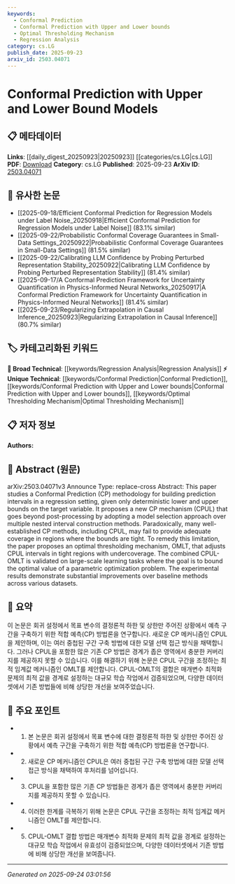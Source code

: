```yaml
---
keywords:
  - Conformal Prediction
  - Conformal Prediction with Upper and Lower bounds
  - Optimal Thresholding Mechanism
  - Regression Analysis
category: cs.LG
publish_date: 2025-09-23
arxiv_id: 2503.04071
---
```


<!-- KEYWORD_LINKING_METADATA:
{
  "processed_timestamp": "2025-09-24T03:01:56.036955",
  "vocabulary_version": "1.0",
  "selected_keywords": [
    "Conformal Prediction",
    "Conformal Prediction with Upper and Lower bounds",
    "Optimal Thresholding Mechanism",
    "Regression Analysis"
  ],
  "rejected_keywords": [],
  "similarity_scores": {
    "Conformal Prediction": 0.78,
    "Conformal Prediction with Upper and Lower bounds": 0.82,
    "Optimal Thresholding Mechanism": 0.8,
    "Regression Analysis": 0.7
  },
  "extraction_method": "AI_prompt_based",
  "budget_applied": true,
  "candidates_json": {
    "candidates": [
      {
        "surface": "Conformal Prediction",
        "canonical": "Conformal Prediction",
        "aliases": [
          "CP"
        ],
        "category": "unique_technical",
        "rationale": "Conformal Prediction is central to the paper's methodology and offers a unique approach to prediction intervals.",
        "novelty_score": 0.75,
        "connectivity_score": 0.65,
        "specificity_score": 0.85,
        "link_intent_score": 0.78
      },
      {
        "surface": "CPUL",
        "canonical": "Conformal Prediction with Upper and Lower bounds",
        "aliases": [
          "CPUL"
        ],
        "category": "unique_technical",
        "rationale": "CPUL represents a novel mechanism introduced in the paper, enhancing the existing Conformal Prediction methods.",
        "novelty_score": 0.8,
        "connectivity_score": 0.7,
        "specificity_score": 0.9,
        "link_intent_score": 0.82
      },
      {
        "surface": "OMLT",
        "canonical": "Optimal Thresholding Mechanism",
        "aliases": [
          "OMLT"
        ],
        "category": "unique_technical",
        "rationale": "OMLT is a new mechanism proposed to address limitations in CPUL, making it a key concept for linking.",
        "novelty_score": 0.78,
        "connectivity_score": 0.68,
        "specificity_score": 0.88,
        "link_intent_score": 0.8
      },
      {
        "surface": "Regression Setting",
        "canonical": "Regression Analysis",
        "aliases": [
          "Regression"
        ],
        "category": "broad_technical",
        "rationale": "Regression Analysis is a fundamental concept in the paper's methodology, providing a basis for prediction intervals.",
        "novelty_score": 0.45,
        "connectivity_score": 0.85,
        "specificity_score": 0.6,
        "link_intent_score": 0.7
      }
    ],
    "ban_list_suggestions": [
      "methodology",
      "baseline methods",
      "experimental results"
    ]
  },
  "decisions": [
    {
      "candidate_surface": "Conformal Prediction",
      "resolved_canonical": "Conformal Prediction",
      "decision": "linked",
      "scores": {
        "novelty": 0.75,
        "connectivity": 0.65,
        "specificity": 0.85,
        "link_intent": 0.78
      }
    },
    {
      "candidate_surface": "CPUL",
      "resolved_canonical": "Conformal Prediction with Upper and Lower bounds",
      "decision": "linked",
      "scores": {
        "novelty": 0.8,
        "connectivity": 0.7,
        "specificity": 0.9,
        "link_intent": 0.82
      }
    },
    {
      "candidate_surface": "OMLT",
      "resolved_canonical": "Optimal Thresholding Mechanism",
      "decision": "linked",
      "scores": {
        "novelty": 0.78,
        "connectivity": 0.68,
        "specificity": 0.88,
        "link_intent": 0.8
      }
    },
    {
      "candidate_surface": "Regression Setting",
      "resolved_canonical": "Regression Analysis",
      "decision": "linked",
      "scores": {
        "novelty": 0.45,
        "connectivity": 0.85,
        "specificity": 0.6,
        "link_intent": 0.7
      }
    }
  ]
}
-->

# Conformal Prediction with Upper and Lower Bound Models

## 📋 메타데이터

**Links**: [[daily_digest_20250923|20250923]] [[categories/cs.LG|cs.LG]]
**PDF**: [Download](https://arxiv.org/pdf/2503.04071.pdf)
**Category**: cs.LG
**Published**: 2025-09-23
**ArXiv ID**: [2503.04071](https://arxiv.org/abs/2503.04071)

## 🔗 유사한 논문
- [[2025-09-18/Efficient Conformal Prediction for Regression Models under Label Noise_20250918|Efficient Conformal Prediction for Regression Models under Label Noise]] (83.1% similar)
- [[2025-09-22/Probabilistic Conformal Coverage Guarantees in Small-Data Settings_20250922|Probabilistic Conformal Coverage Guarantees in Small-Data Settings]] (81.5% similar)
- [[2025-09-22/Calibrating LLM Confidence by Probing Perturbed Representation Stability_20250922|Calibrating LLM Confidence by Probing Perturbed Representation Stability]] (81.4% similar)
- [[2025-09-17/A Conformal Prediction Framework for Uncertainty Quantification in Physics-Informed Neural Networks_20250917|A Conformal Prediction Framework for Uncertainty Quantification in Physics-Informed Neural Networks]] (81.4% similar)
- [[2025-09-23/Regularizing Extrapolation in Causal Inference_20250923|Regularizing Extrapolation in Causal Inference]] (80.7% similar)

## 🏷️ 카테고리화된 키워드
**🧠 Broad Technical**: [[keywords/Regression Analysis|Regression Analysis]]
**⚡ Unique Technical**: [[keywords/Conformal Prediction|Conformal Prediction]], [[keywords/Conformal Prediction with Upper and Lower bounds|Conformal Prediction with Upper and Lower bounds]], [[keywords/Optimal Thresholding Mechanism|Optimal Thresholding Mechanism]]

## 📋 저자 정보

**Authors:** 

## 📄 Abstract (원문)

arXiv:2503.04071v3 Announce Type: replace-cross 
Abstract: This paper studies a Conformal Prediction (CP) methodology for building prediction intervals in a regression setting, given only deterministic lower and upper bounds on the target variable. It proposes a new CP mechanism (CPUL) that goes beyond post-processing by adopting a model selection approach over multiple nested interval construction methods. Paradoxically, many well-established CP methods, including CPUL, may fail to provide adequate coverage in regions where the bounds are tight. To remedy this limitation, the paper proposes an optimal thresholding mechanism, OMLT, that adjusts CPUL intervals in tight regions with undercoverage. The combined CPUL-OMLT is validated on large-scale learning tasks where the goal is to bound the optimal value of a parametric optimization problem. The experimental results demonstrate substantial improvements over baseline methods across various datasets.

## 📝 요약

이 논문은 회귀 설정에서 목표 변수의 결정론적 하한 및 상한만 주어진 상황에서 예측 구간을 구축하기 위한 적합 예측(CP) 방법론을 연구합니다. 새로운 CP 메커니즘인 CPUL을 제안하며, 이는 여러 중첩된 구간 구축 방법에 대한 모델 선택 접근 방식을 채택합니다. 그러나 CPUL을 포함한 많은 기존 CP 방법은 경계가 좁은 영역에서 충분한 커버리지를 제공하지 못할 수 있습니다. 이를 해결하기 위해 논문은 CPUL 구간을 조정하는 최적 임계값 메커니즘인 OMLT를 제안합니다. CPUL-OMLT의 결합은 매개변수 최적화 문제의 최적 값을 경계로 설정하는 대규모 학습 작업에서 검증되었으며, 다양한 데이터셋에서 기존 방법들에 비해 상당한 개선을 보여주었습니다.

## 🎯 주요 포인트

- 1. 본 논문은 회귀 설정에서 목표 변수에 대한 결정론적 하한 및 상한만 주어진 상황에서 예측 구간을 구축하기 위한 적합 예측(CP) 방법론을 연구합니다.
- 2. 새로운 CP 메커니즘인 CPUL은 여러 중첩된 구간 구축 방법에 대한 모델 선택 접근 방식을 채택하여 후처리를 넘어섭니다.
- 3. CPUL을 포함한 많은 기존 CP 방법들은 경계가 좁은 영역에서 충분한 커버리지를 제공하지 못할 수 있습니다.
- 4. 이러한 한계를 극복하기 위해 논문은 CPUL 구간을 조정하는 최적 임계값 메커니즘인 OMLT를 제안합니다.
- 5. CPUL-OMLT 결합 방법은 매개변수 최적화 문제의 최적 값을 경계로 설정하는 대규모 학습 작업에서 유효성이 검증되었으며, 다양한 데이터셋에서 기존 방법에 비해 상당한 개선을 보여줍니다.


---

*Generated on 2025-09-24 03:01:56*